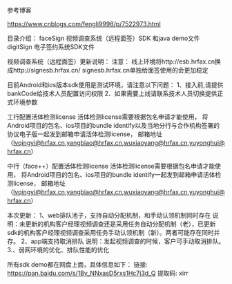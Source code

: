 参考博客

https://www.cnblogs.com/fengli9998/p/7522973.html



目录介绍：
faceSign   视频调查系统（远程面签）SDK 和java demo文件
digitSign   电子签约系统SDK文件



视频调查系统（远程面签）更新说明：
注意：
线上环境将http://esb.hrfax.cn换成http://signesb.hrfax.cn/
signesb.hrfax.cn单独给面签使用的会更加稳定

目前Android和ios版本sdk使用是测试环境，请注意以下问题：
1、接入前,请提供bankCode给技术人员配置访问权限
2、如果需要上线请联系技术人员切换提供正式环境参数


工行配置活体检测license
活体检测license需要根据包名申请才能使用，
将Android项目的包名、ios项目的bundle identify以及当地分行与合作机构签署的协议电子版一起发到邮箱申请活体检测license，
邮箱地址（lvqingyi@hrfax.cn,yangbiao@hrfax.cn,wuxiaoyang@hrfax.cn,yuyonghui@hrfax.cn）

中行（face++）配置活体检测license
活体检测license需要根据包名申请才能使用，
将Android项目的包名、ios项目的bundle identify一起发到邮箱申请活体检测license，
邮箱地址（lvqingyi@hrfax.cn,yangbiao@hrfax.cn,wuxiaoyang@hrfax.cn,yuyonghui@hrfax.cn）

本次更新：
1、web排队池子，支持自动分配机制，和手动认领机制同时存在
说明：未更新的机构客户经理视频调查还是采用任务自动分配机制（老），已更新sdk的机构客户经理视频调查采用任务手动认领机制（新）。两者可能存在同时并存。
2、app端支持取消排队
说明：发起视频调查的时候，客户可手动取消排队。
3.、弱网环境的优化、排队性能的优化

所有sdk demo都在网盘上面，具体信息如下：
链接: https://pan.baidu.com/s/1Bv_NNxasD5rxs1Hc7j3d_Q 提取码: xirr 
